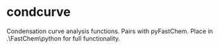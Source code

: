 # condcurve
Condensation curve analysis functions. Pairs with pyFastChem. Place in .\FastChem\python for full functionality.
